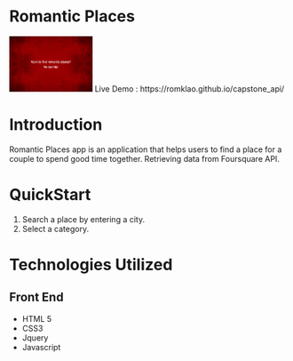 # Romantic Places
<img src="images/landingPage.png" width="150" height="100"> 
Live Demo : https://romklao.github.io/capstone_api/

# Introduction

Romantic Places app is an application that helps users to find a place for a couple to spend good time together. Retrieving data from Foursquare API.

# QuickStart

1. Search a place by entering a city. 
2. Select a category.

# Technologies Utilized

## Front End

- HTML 5
- CSS3
- Jquery
- Javascript

